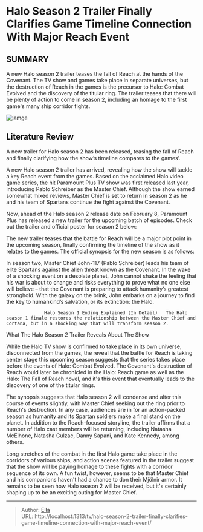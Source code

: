 # Halo Season 2 Trailer Finally Clarifies Game Timeline Connection With Major Reach Event


## SUMMARY 



  A new Halo season 2 trailer teases the fall of Reach at the hands of the Covenant.   The TV show and games take place in separate universes, but the destruction of Reach in the games is the precursor to Halo: Combat Evolved and the discovery of the titular ring.   The trailer teases that there will be plenty of action to come in season 2, including an homage to the first game&#39;s many ship corridor fights.  

![iamge](https://static1.srcdn.com/wordpress/wp-content/uploads/2024/01/master-chief-juxtaposed-with-the-city-of-reach-burning-in-halo-season-2.jpg)

## Literature Review
A new trailer for Halo season 2 has been released, teasing the fall of Reach and finally clarifying how the show’s timeline compares to the games’.




A new Halo season 2 trailer has arrived, revealing how the show will tackle a key Reach event from the games. Based on the acclaimed Halo video game series, the hit Paramount Plus TV show was first released last year, introducing Pablo Schreiber as the Master Chief. Although the show earned somewhat mixed reviews, Master Chief is set to return in season 2 as he and his team of Spartans continue the fight against the Covenant.




Now, ahead of the Halo season 2 release date on February 8, Paramount Plus has released a new trailer for the upcoming batch of episodes. Check out the trailer and official poster for season 2 below:


 

          

The new trailer teases that the battle for Reach will be a major plot point in the upcoming season, finally confirming the timeline of the show as it relates to the games. The official synopsis for the new season is as follows:


In season two, Master Chief John-117 (Pablo Schreiber) leads his team of elite Spartans against the alien threat known as the Covenant. In the wake of a shocking event on a desolate planet, John cannot shake the feeling that his war is about to change and risks everything to prove what no one else will believe – that the Covenant is preparing to attack humanity’s greatest stronghold.
With the galaxy on the brink, John embarks on a journey to find the key to humankind’s salvation, or its extinction: the Halo.





                  Halo Season 1 Ending Explained (In Detail)   The Halo season 1 finale restores the relationship between the Master Chief and Cortana, but in a shocking way that will transform season 2.    


 What The Halo Season 2 Trailer Reveals About The Show 
          

While the Halo TV show is confirmed to take place in its own universe, disconnected from the games, the reveal that the battle for Reach is taking center stage this upcoming season suggests that the series takes place before the events of Halo: Combat Evolved. The Covenant&#39;s destruction of Reach would later be chronicled in the Halo: Reach game as well as the Halo: The Fall of Reach novel, and it&#39;s this event that eventually leads to the discovery of one of the titular rings.

         




The synopsis suggests that Halo season 2 will condense and alter this course of events slightly, with Master Chief seeking out the ring prior to Reach&#39;s destruction. In any case, audiences are in for an action-packed season as humanity and its Spartan soldiers make a final stand on the planet. In addition to the Reach-focused storyline, the trailer affirms that a number of Halo cast members will be returning, including Natasha McElhone, Natasha Culzac, Danny Sapani, and Kate Kennedy, among others.

Long stretches of the combat in the first Halo game take place in the corridors of various ships, and action scenes featured in the trailer suggest that the show will be paying homage to these fights with a corridor sequence of its own. A fun twist, however, seems to be that Master Chief and his companions haven&#39;t had a chance to don their Mjölnir armor. It remains to be seen how Halo season 2 will be received, but it&#39;s certainly shaping up to be an exciting outing for Master Chief.






---

> Author: [Ella](https://instagram.hk.cn/)  
> URL: http://localhost:1313/tv/halo-season-2-trailer-finally-clarifies-game-timeline-connection-with-major-reach-event/  

